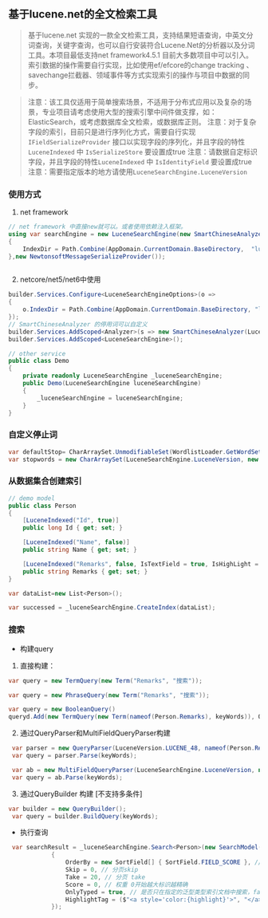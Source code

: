 ﻿## 基于lucene.net的全文检索工具

> 基于lucene.net 实现的一款全文检索工具，支持结果短语查询，中英文分词查询，关键字查询，也可以自行安装符合Lucene.Net的分析器以及分词工具。本项目最低支持net framework4.5.1 目前大多数项目中可以引入。索引数据的操作需要自行实现，比如使用ef/efcore的change tracking 、savechange拦截器、领域事件等方式实现索引的操作与项目中数据的同步。

> 注意：该工具仅适用于简单搜索场景，不适用于分布式应用以及复杂的场景，专业项目请考虑使用大型的搜索引擎中间件做支撑，如：ElasticSearch，或考虑数据库全文检索，或数据库正则。
> 注意：对于复杂字段的索引，目前只是进行序列化方式，需要自行实现 `IFieldSerializeProvider` 接口以实现字段的序列化，并且字段的特性`LuceneIndexed` 中 `IsSerializeStore` 要设置成true
> 注意：请数据自定标识字段，并且字段的特性`LuceneIndexed` 中 `IsIdentityField` 要设置成true
> 注意：需要指定版本的地方请使用`LuceneSearchEngine.LuceneVersion`

### 使用方式

1. net framework 
```csharp
// net framework 中直接new就可以。或者使用依赖注入框架。
using var searchEngine = new LuceneSearchEngine(new SmartChineseAnalyzer(LuceneSearchEngine.LuceneVersion),new LuceneSearchEngineOptions
{
    IndexDir = Path.Combine(AppDomain.CurrentDomain.BaseDirectory,  "luceneIndexs"),
},new NewtonsoftMessageSerializeProvider());



```

2. netcore/net5/net6中使用

```csharp
builder.Services.Configure<LuceneSearchEngineOptions>(o =>
{
    o.IndexDir = Path.Combine(AppDomain.CurrentDomain.BaseDirectory, "luceneIndexs");
});
// SmartChineseAnalyzer 的停用词可以自定义
builder.Services.AddScoped<Analyzer>(s => new SmartChineseAnalyzer(LuceneSearchEngine.LuceneVersion));
builder.Services.AddScoped<LuceneSearchEngine>();

// other service
public class Demo
{
    private readonly LuceneSearchEngine _luceneSearchEngine;
	public Demo(LuceneSearchEngine luceneSearchEngine)
	{
		_luceneSearchEngine = luceneSearchEngine;
	}
}
```

### 自定义停止词

```csharp
var defaultStop= CharArraySet.UnmodifiableSet(WordlistLoader.GetWordSet(IOUtils.GetDecodingReader(typeof(SmartChineseAnalyzer), "stopwords.txt", Encoding.UTF8), "//", LuceneSearchEngine.LuceneVersion));
var stopwords = new CharArraySet(LuceneSearchEngine.LuceneVersion, new string[] {"的", "sb"}, true);
```



### 从数据集合创建索引

```csharp
// demo model
public class Person
{
    [LuceneIndexed("Id", true)]
    public long Id { get; set; }

    [LuceneIndexed("Name", false)]
    public string Name { get; set; }

    [LuceneIndexed("Remarks", false, IsTextField = true, IsHighLight = true, HightLightMaxNumber = 1)]
    public string Remarks { get; set; }
}

var dataList=new List<Person>();

var successed = _luceneSearchEngine.CreateIndex(dataList);
```


### 搜索
- 构建query
1. 直接构建：
```csharp
var query = new TermQuery(new Term("Remarks", "搜索"));

var query = new PhraseQuery(new Term("Remarks", "搜索"));

var query = new BooleanQuery()
queryd.Add(new TermQuery(new Term(nameof(Person.Remarks), keyWords)), Occur.MUST);
```

2. 通过QueryParser和MultiFieldQueryParser构建
```csharp
 var parser = new QueryParser(LuceneVersion.LUCENE_48, nameof(Person.Remarks), _luceneSearchEngine.Analyzer);
 var query = parser.Parse(keyWords);

 var ab = new MultiFieldQueryParser(LuceneSearchEngine.LuceneVersion, new[] { nameof(Person.Name), nameof(Person.Remarks) }, _luceneSearchEngine.Analyzer);
 var query = ab.Parse(keyWords);
```

3. 通过QueryBuilder 构建  [不支持多条件]
```csharp
var builder = new QueryBuilder();
 var query = builder.BuildQuery(keyWords);
```

- 执行查询
```csharp
 var searchResult = _luceneSearchEngine.Search<Person>(new SearchModel(query, 100)
            {
                OrderBy = new SortField[] { SortField.FIELD_SCORE }, // 排序信息
                Skip = 0, // 分页skip
                Take = 20, // 分页 take
                Score = 0, // 权重 0开始越大标识越精确
                OnlyTyped = true, // 是否只在指定的泛型类型索引文档中搜索，false标识不区分泛型type约束全部查询
                HighlightTag = ($"<a style='color:{highlight}'>", "</a>") // 高亮标记
            });
```